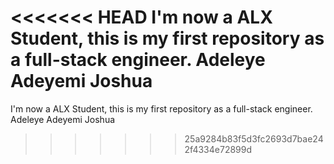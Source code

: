 <<<<<<< HEAD
I'm now a ALX Student, this is my first repository as a full-stack engineer. 
Adeleye Adeyemi Joshua
=======
I'm now a ALX Student, this is my first repository as a full-stack engineer.
Adeleye Adeyemi Joshua
>>>>>>> 25a9284b83f5d3fc2693d7bae242f4334e72899d
